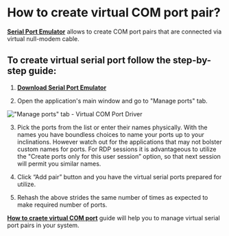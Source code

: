 **How to create virtual COM port pair?**
========================================

**[Serial Port Emulator](https://www.eltima.com/products/serial-port-emulator/)** allows to create COM port pairs that are connected via virtual null-modem cable.

To create virtual serial port follow the step-by-step guide:
------------------------------------------------------------
1. **[Download Serial Port Emulator](https://www.eltima.com/products/serial-port-emulator/)**

2. Open the application's main window and go to "Manage ports" tab. 

!["Manage ports" tab - Virtual COM Port Driver](https://www.eltima.com/wiki/wp-content/uploads/2010/07/Screenshot-2017-10-23-14.14.46.png)

3. Pick the ports from the list or enter their names physically. With the names you have boundless choices to name your ports up to your inclinations. However watch out for the applications that may not bolster custom names for ports. For RDP sessions it is advantageous to utilize the "Create ports only for this user session” option, so that next session will permit you similar names. 

4. Click “Add pair” button and you have the virtual serial ports prepared for utilize. 

5. Rehash the above strides the same number of times as expected to make required number of ports.

**[How to craete virtual COM port](https://www.eltima.com/create-virtual-serial-port.html)** guide will help you to manage virtual serial port pairs in your system.
